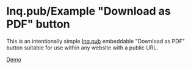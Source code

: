 Inq.pub/Example "Download as PDF" button
========================================
This is an intentionally simple [Inq.pub](https://inq.pub) embeddable "Download as PDF" button suitable for use within any website with a public URL.

[Demo](https://inq-pub.github.io/example-button)
